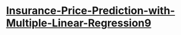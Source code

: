 # [Insurance-Price-Prediction-with-Multiple-Linear-Regression9](https://python.plainenglish.io/insurance-price-prediction-with-multiple-linear-regression-f710e887c6b1)
